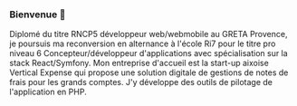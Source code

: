 ### Bienvenue 👋
Diplomé du titre RNCP5 développeur web/webmobile au GRETA Provence, je poursuis ma reconversion en alternance à l'école Ri7 pour le titre pro niveau 6 Concepteur/développeur d'applications avec spécialisation sur la stack React/Symfony.
Mon entreprise d'accueil est la start-up aixoise Vertical Expense qui propose une solution digitale de gestions de notes de frais pour les grands comptes. J'y développe des outils de pilotage de l'application en PHP. 


<!--
**JonathanSTELLON/JonathanSTELLON** is a ✨ _special_ ✨ repository because its `README.md` (this file) appears on your GitHub profile.

Here are some ideas to get you started:

- 🔭 I’m currently working on ...
- 🌱 I’m currently learning ...
- 👯 I’m looking to collaborate on ...
- 🤔 I’m looking for help with ...
- 💬 Ask me about ...
- 📫 How to reach me: ...
- 😄 Pronouns: ...
- ⚡ Fun fact: ...
-->
